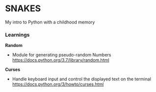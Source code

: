 # SNAKES 

My intro to Python with a childhood memory

### Learnings

**Random**

- Module for generating pseudo-random Numbers
https://docs.python.org/3.7/library/random.html

**Curses**
  
  - Handle keyboard input and control the displayed text on the terminal
  https://docs.python.org/3/howto/curses.html